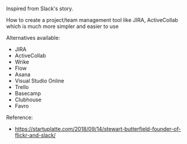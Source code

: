 Inspired from Slack's story.

How to create a project/team management tool like JIRA, ActiveCollab which is much more simpler and easier to use

Alternatives available:
- JIRA
- ActiveCollab
- Wrike
- Flow
- Asana
- Visual Studio Online
- Trello
- Basecamp
- Clubhouse
- Favro

Reference:
- https://startuplatte.com/2018/09/14/stewart-butterfield-founder-of-flickr-and-slack/
